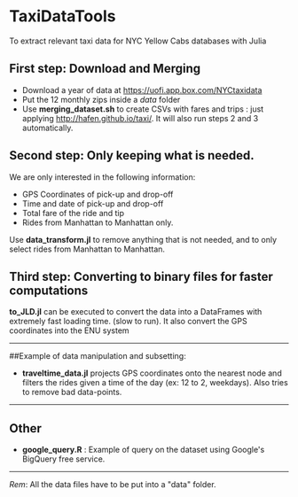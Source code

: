 # TaxiDataTools
To extract relevant taxi data for NYC Yellow Cabs databases with Julia

## First step: Download and Merging
- Download a year of data at https://uofi.app.box.com/NYCtaxidata
- Put the 12 monthly zips inside a *data* folder
- Use **merging_dataset.sh** to create CSVs with fares and trips : just applying http://hafen.github.io/taxi/. It will also run steps 2 and 3 automatically.

## Second step: Only keeping what is needed.
We are only interested in the following information:
- GPS Coordinates of pick-up and drop-off
- Time and date of pick-up and drop-off
- Total fare of the ride and tip
- Rides from Manhattan to Manhattan only.

Use **data_transform.jl** to remove anything that is not needed, and to only select rides from Manhattan to Manhattan.

## Third step: Converting to binary files for faster computations
**to_JLD.jl** can be executed to convert the data into a DataFrames with extremely fast loading time. (slow to run). It also convert the GPS coordinates into the ENU system

___________________________________
##Example of data manipulation and subsetting:
- **traveltime_data.jl** projects GPS coordinates onto the nearest node and filters the rides given a time of the day (ex: 12 to 2, weekdays). Also tries to remove bad data-points.


___________________________________
## Other

- **google_query.R** : Example of query on the dataset using Google's BigQuery free service.

___________________________________
*Rem*: All the data files have to be put into a "data" folder.
